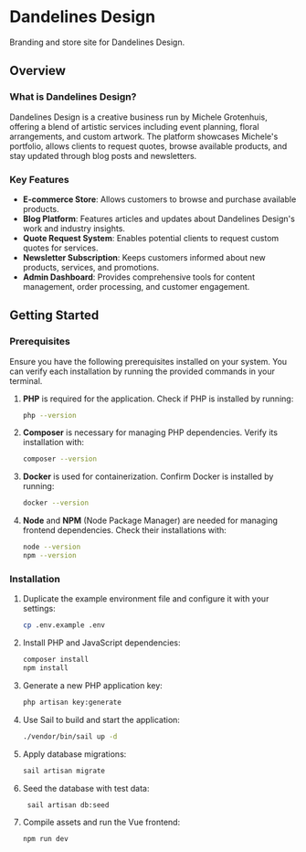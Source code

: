 # Dandelines Design

Branding and store site for Dandelines Design.

## Overview

### What is Dandelines Design?

Dandelines Design is a creative business run by Michele Grotenhuis, offering a blend of artistic services including event planning, floral arrangements, and custom artwork. The platform showcases Michele's portfolio, allows clients to request quotes, browse available products, and stay updated through blog posts and newsletters.

### Key Features

- **E-commerce Store**: Allows customers to browse and purchase available products.
- **Blog Platform**: Features articles and updates about Dandelines Design's work and industry insights.
- **Quote Request System**: Enables potential clients to request custom quotes for services.
- **Newsletter Subscription**: Keeps customers informed about new products, services, and promotions.
- **Admin Dashboard**: Provides comprehensive tools for content management, order processing, and customer engagement.

## Getting Started

### Prerequisites

Ensure you have the following prerequisites installed on your system. You can verify each installation by running the provided commands in your terminal.

1. **PHP** is required for the application. Check if PHP is installed by running:

   ```bash
   php --version
   ```

2. **Composer** is necessary for managing PHP dependencies. Verify its installation with:

   ```bash
   composer --version
   ```

3. **Docker** is used for containerization. Confirm Docker is installed by running:

   ```bash
   docker --version
   ```

4. **Node** and **NPM** (Node Package Manager) are needed for managing frontend dependencies. Check their installations with:

   ```bash
   node --version
   npm --version
   ```

### Installation

1. Duplicate the example environment file and configure it with your settings:

   ```bash
   cp .env.example .env
   ```

2. Install PHP and JavaScript dependencies:

   ```bash
   composer install
   npm install
   ```

3. Generate a new PHP application key:

   ```bash
   php artisan key:generate
   ```

4. Use Sail to build and start the application:

   ```bash
   ./vendor/bin/sail up -d
   ```

5. Apply database migrations:

   ```bash
   sail artisan migrate
   ```

6. Seed the database with test data:

   ```bash
    sail artisan db:seed
   ```

7. Compile assets and run the Vue frontend:

   ```bash
   npm run dev
   ```

